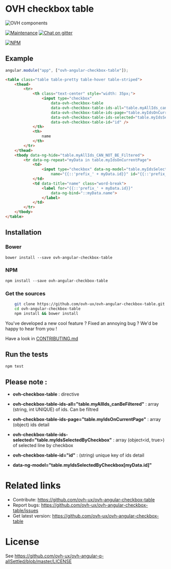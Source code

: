 # OVH checkbox table

![OVH components](https://user-images.githubusercontent.com/3379410/27423240-3f944bc4-5731-11e7-87bb-3ff603aff8a7.png)

[![Maintenance](https://img.shields.io/maintenance/yes/2017.svg)]() [![Chat on gitter](https://img.shields.io/gitter/room/ovh/ux.svg)](https://gitter.im/ovh/ux)

[![NPM](https://nodei.co/npm/ovh-angular-checkbox-table.png?downloads=true&downloadRank=true&stars=true)](https://nodei.co/npm/ovh-angular-checkbox-table/)

## Example

```javascript
angular.module("app", ["ovh-angular-checkbox-table"]);
```

```html
<table class="table table-pretty table-hover table-striped">
    <thead>
        <tr>
            <th class="text-center" style="width: 35px;">
                <input type="checkbox"
                    data-ovh-checkbox-table
                    data-ovh-checkbox-table-ids-all="table.myAllIds_canBeFiltered"
                    data-ovh-checkbox-table-ids-page="table.myIdsOnCurrentPage"
                    data-ovh-checkbox-table-ids-selected="table.myIdsSelectedByCheckbox"
                    data-ovh-checkbox-table-id="id" />
            </th>
            <th>
                name
            </th>
        </tr>
    </thead>
    <tbody data-ng-hide="table.myAllIds_CAN_NOT_BE_Filtered">
        <tr data-ng-repeat="myData in table.myIdsOnCurrentPage">
            <td>
                <input type="checkbox" data-ng-model="table.myIdsSelectedByCheckbox[myData.id]"
                    name="{{::'prefix_' + myData.id}}" id="{{::'prefix_' + myData.id}}">
            </td>
            <td data-title="name" class="word-break">
                <label for="{{::'prefix_' + myData.id}}"
                    data-ng-bind="::myData.name">
                </label>
            </td>
        </tr>
    </tbody>
</table>
```

## Installation

### Bower
```
bower install --save ovh-angular-checkbox-table
```

### NPM
```
npm install --save ovh-angular-checkbox-table
```

### Get the sources

```bash
    git clone https://github.com/ovh-ux/ovh-angular-checkbox-table.git
    cd ovh-angular-checkbox-table
    npm install && bower install
```

You've developed a new cool feature ? Fixed an annoying bug ? We'd be happy
to hear from you !

Have a look in [CONTRIBUTING.md](https://github.com/ovh-ux/ovh-angular-checkbox-table/blob/master/CONTRIBUTING.md)

## Run the tests

```bash
npm test
```

## Please note :

* **ovh-checkbox-table** : directive
* **ovh-checkbox-table-ids-all="table.myAllIds_canBeFiltered"** : array (string, int UNIQUE) of ids. Can be filtred
* **ovh-checkbox-table-ids-page="table.myIdsOnCurrentPage"** : array (object) ids detail
* **ovh-checkbox-table-ids-selected="table.myIdsSelectedByCheckbox"** : array (object<id, true>) of selected line by checkbox
* **ovh-checkbox-table-id="id"** : (string) unique key of ids detail

* **data-ng-model="table.myIdsSelectedByCheckbox[myData.id]"**

# Related links

 * Contribute: https://github.com/ovh-ux/ovh-angular-checkbox-table
 * Report bugs: https://github.com/ovh-ux/ovh-angular-checkbox-table/issues
 * Get latest version: https://github.com/ovh-ux/ovh-angular-checkbox-table

# License

See https://github.com/ovh-ux/ovh-angular-q-allSettled/blob/master/LICENSE
